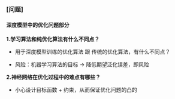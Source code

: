 ### [问题]

#### 深度模型中的优化问题部分

**1.学习算法和纯优化算法有什么不同点？**

- 用于深度模型训练的优化算法 跟 传统的优化算法，有什么不同点？

- 风险：机器学习算法的目标 → 降低期望泛化误差，即风险

**2.神经网络在优化过程中的难点有哪些？**

- 小心设计目标函数 + 约束，从而保证优化问题的凸的
